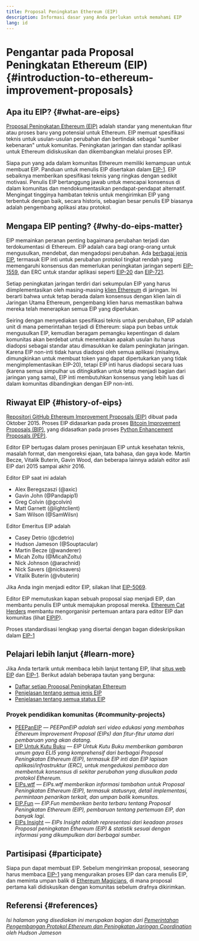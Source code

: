 ```yaml
---
title: Proposal Peningkatan Ethereum (EIP)
description: Informasi dasar yang Anda perlukan untuk memahami EIP
lang: id
---
```


# Pengantar pada Proposal Peningkatan Ethereum (EIP) {#introduction-to-ethereum-improvement-proposals}

## Apa itu EIP? {#what-are-eips}

[Proposal Peningkatan Ethereum (EIP)](https://eips.ethereum.org/) adalah standar yang menentukan fitur atau proses baru yang potensial untuk Ethereum. EIP memuat spesifikasi teknis untuk usulan-usulan perubahan dan bertindak sebagai "sumber kebenaran" untuk komunitas. Peningkatan jaringan dan standar aplikasi untuk Ethereum didiskusikan dan dikembangkan melalui proses EIP.

Siapa pun yang ada dalam komunitas Ethereum memiliki kemampuan untuk membuat EIP. Panduan untuk menulis EIP disertakan dalam [EIP-1](https://eips.ethereum.org/EIPS/eip-1). EIP sebaiknya memberikan spesifikasi teknis yang ringkas dengan sedikit motivasi. Penulis EIP bertanggung jawab untuk mencapai konsensus di dalam komunitas dan mendokumentasikan pendapat-pendapat alternatif. Mengingat tingginya hambatan teknis untuk mengirimkan EIP yang terbentuk dengan baik, secara historis, sebagian besar penulis EIP biasanya adalah pengembang aplikasi atau protokol.

## Mengapa EIP penting? {#why-do-eips-matter}

EIP memainkan peranan penting bagaimana perubahan terjadi dan terdokumentasi di Ethereum. EIP adalah cara bagi orang-orang untuk mengusulkan, mendebat, dan mengadopsi perubahan. Ada [berbagai jenis EIP](https://eips.ethereum.org/EIPS/eip-1#eip-types), termasuk EIP inti untuk perubahan protokol tingkat rendah yang memengaruhi konsensus dan memerlukan peningkatan jaringan seperti [EIP-1559](https://eips.ethereum.org/EIPS/eip-1559), dan ERC untuk standar aplikasi seperti [EIP-20](https://eips.ethereum.org/EIPS/eip-20) dan [EIP-721](https://eips.ethereum.org/EIPS/eip-721).

Setiap peningkatan jaringan terdiri dari sekumpulan EIP yang harus diimplementasikan oleh masing-masing [klien Ethereum](/learn/#clients-and-nodes) di jaringan. Ini berarti bahwa untuk tetap berada dalam konsensus dengan klien lain di Jaringan Utama Ethereum, pengembang klien harus memastikan bahwa mereka telah menerapkan semua EIP yang diperlukan.

Seiring dengan menyediakan spesifikasi teknis untuk perubahan, EIP adalah unit di mana pemerintahan terjadi di Ethereum: siapa pun bebas untuk mengusulkan EIP, kemudian beragam pemangku kepentingan di dalam komunitas akan berdebat untuk menentukan apakah usulan itu harus diadopsi sebagai standar atau dimasukkan ke dalam peningkatan jaringan. Karena EIP non-inti tidak harus diadopsi oleh semua aplikasi (misalnya, dimungkinkan untuk membuat token yang dapat dipertukarkan yang tidak mengimplementasikan EIP-20), tetapi EIP inti harus diadopsi secara luas (karena semua simpulhar us ditingkatkan untuk tetap menjadi bagian dari jaringan yang sama), EIP inti membutuhkan konsensus yang lebih luas di dalam komunitas dibandingkan dengan EIP non-inti.

## Riwayat EIP {#history-of-eips}

[Repositori GitHub Ethereum Improvement Proposals (EIP)](https://github.com/ethereum/EIPs) dibuat pada Oktober 2015. Proses EIP didasarkan pada proses [Bitcoin Improvement Proposals (BIP)](https://github.com/bitcoin/bips), yang didasatkan pada proses [Python Enhancement Proposals (PEP)](https://www.python.org/dev/peps/).

Editor EIP bertugas dalam proses peninjauan EIP untuk kesehatan teknis, masalah format, dan mengoreksi ejaan, tata bahasa, dan gaya kode. Martin Becze, Vitalik Buterin, Gavin Wood, dan beberapa lainnya adalah editor asli EIP dari 2015 sampai akhir 2016.

Editor EIP saat ini adalah

- Alex Beregszaszi (@axic)
- Gavin John (@Pandapip1)
- Greg Colvin (@gcolvin)
- Matt Garnett (@lightclient)
- Sam Wilson (@SamWilsn)

Editor Emeritus EIP adalah

- Casey Detrio (@cdetrio)
- Hudson Jameson (@Souptacular)
- Martin Becze (@wanderer)
- Micah Zoltu (@MicahZoltu)
- Nick Johnson (@arachnid)
- Nick Savers (@nicksavers)
- Vitalik Buterin (@vbuterin)

Jika Anda ingin menjadi editor EIP, silakan lihat [EIP-5069](https://eips.ethereum.org/EIPS/eip-5069).

Editor EIP memutuskan kapan sebuah proposal siap menjadi EIP, dan membantu penulis EIP untuk memajukan proposal mereka. [Ethereum Cat Herders](https://www.ethereumcatherders.com/) membantu mengorganisir pertemuan antara para editor EIP dan komunitas (lihat [EIPIP](https://github.com/ethereum-cat-herders/EIPIP)).

Proses standardisasi lengkap yang disertai dengan bagan dideskripsikan dalam [EIP-1](https://eips.ethereum.org/EIPS/eip-1)

## Pelajari lebih lanjut {#learn-more}

Jika Anda tertarik untuk membaca lebih lanjut tentang EIP, lihat [situs web EIP](https://eips.ethereum.org/) dan [EIP-1](https://eips.ethereum.org/EIPS/eip-1). Berikut adalah beberapa tautan yang berguna:

- [Daftar setiap Proposal Peningkatan Ethereum](https://eips.ethereum.org/all)
- [Penjelasan tentang semua jenis EIP](https://eips.ethereum.org/EIPS/eip-1#eip-types)
- [Penjelasan tentang semua status EIP](https://eips.ethereum.org/EIPS/eip-1#eip-process)

### Proyek pendidikan komunitas {#community-projects}

- [PEEPanEIP](https://www.youtube.com/playlist?list=PL4cwHXAawZxqu0PKKyMzG_3BJV_xZTi1F) — *PEEPanEIP adalah seri video edukasi yang membahas Ethereum Improvement Proposal (EIPs) dan fitur-fitur utama dari pembaruan yang akan datang.*
- [EIP Untuk Kutu Buku](https://ethereum2077.substack.com/t/eip-research) — *EIP Untuk Kutu Buku memberikan gambaran umum gaya ELI5 yang komprehensif dari berbagai Proposal Peningkatan Ethereum (EIP), termasuk EIP inti dan EIP lapisan aplikasi/infrastruktur (ERC), untuk mengedukasi pembaca dan membentuk konsensus di sekitar perubahan yang diusulkan pada protokol Ethereum.*
- [EIPs.wtf](https://www.eips.wtf/) — *EIPs.wtf memberikan informasi tambahan untuk Proposal Peningkatan Ethereum (EIP), termasuk statusnya, detail implementasi, permintaan penarikan terkait, dan umpan balik komunitas.*
- [EIP.Fun](https://eipfun.substack.com/) — *EIP.Fun memberikan berita terbaru tentang Proposal Peningkatan Ethereum (EIP), pembaruan tentang pertemuan EIP, dan banyak lagi.*
- [EIPs Insight](https://eipsinsight.com/) — *EIPs Insight adalah representasi dari keadaan proses Proposal peningkatan Ethereum (EIP) & statistik sesuai dengan informasi yang dikumpulkan dari berbagai sumber.*

## Partisipasi {#participate}

Siapa pun dapat membuat EIP. Sebelum mengirimkan proposal, seseorang harus membaca [EIP-1](https://eips.ethereum.org/EIPS/eip-1) yang menguraikan proses EIP dan cara menulis EIP, dan meminta umpan balik di [Ethereum Magicians](https://ethereum-magicians.org/), di mana proposal pertama kali didiskusikan dengan komunitas sebelum drafnya dikirimkan.

## Referensi {#references}

<cite class="citation">

Isi halaman yang disediakan ini merupakan bagian dari [Pemerintahan Pengembangan Protokol Ethereum dan Peningkatan Jaringan Coordination](https://hudsonjameson.com/2020-03-23-ethereum-protocol-development-governance-and-network-upgrade-coordination/) oleh Hudson Jameson

</cite>
